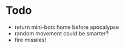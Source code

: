 # Todo
* return mini-bots home before apocalypse
* random movement could be smarter?
* fire missiles!
